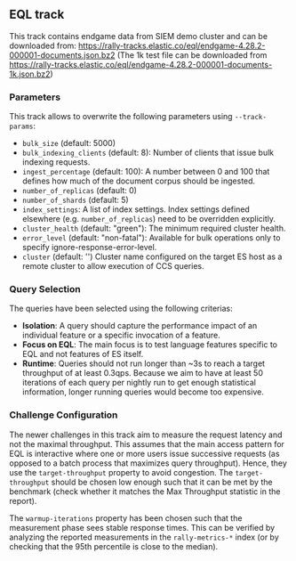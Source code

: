 ## EQL track

This track contains endgame data from SIEM demo cluster and can be downloaded from: https://rally-tracks.elastic.co/eql/endgame-4.28.2-000001-documents.json.bz2
(The 1k test file can be downloaded from https://rally-tracks.elastic.co/eql/endgame-4.28.2-000001-documents-1k.json.bz2)

### Parameters

This track allows to overwrite the following parameters using `--track-params`:

* `bulk_size` (default: 5000)
* `bulk_indexing_clients` (default: 8): Number of clients that issue bulk indexing requests.
* `ingest_percentage` (default: 100): A number between 0 and 100 that defines how much of the document corpus should be ingested.
* `number_of_replicas` (default: 0)
* `number_of_shards` (default: 5)
* `index_settings`: A list of index settings. Index settings defined elsewhere (e.g. `number_of_replicas`) need to be overridden explicitly.
* `cluster_health` (default: "green"): The minimum required cluster health.
* `error_level` (default: "non-fatal"): Available for bulk operations only to specify ignore-response-error-level.
* `cluster` (default: '') Cluster name configured on the target ES host as a remote cluster to allow execution of CCS queries.

### Query Selection

The queries have been selected using the following criterias:

* **Isolation**: A query should capture the performance impact of an individual feature or a specific invocation of a feature.
* **Focus on EQL**: The main focus is to test language features specific to EQL and not features of ES itself.
* **Runtime**: Queries should not run longer than ~3s to reach a target throughput of at least 0.3qps. Because we aim to have at least 50 iterations of each query per nightly run to get enough statistical information, longer running queries would become too expensive.

### Challenge Configuration

The newer challenges in this track aim to measure the request latency and not the maximal throughput. This assumes that the main access pattern for EQL is interactive where one or more users issue successive requests (as opposed to a batch process that maximizes query throughput). Hence, they use the `target-throughput` property to avoid congestion. The `target-throughput` should be chosen low enough such that it can be met by the benchmark (check whether it matches the Max Throughput statistic in the report).

The `warmup-iterations` property has been chosen such that the measurement phase sees stable response times. This can be verified by analyzing the reported measurements in the `rally-metrics-*` index (or by checking that the 95th percentile is close to the median).